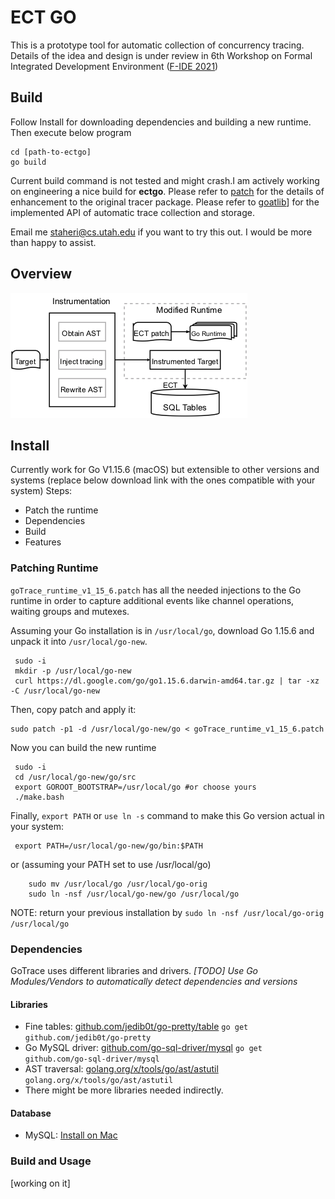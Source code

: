 # ECT GO
This is a prototype tool for automatic collection of concurrency tracing.
Details of the idea and design is under review in 6th Workshop on Formal Integrated Development Environment ([F-IDE 2021](https://cister-labs.pt/f-ide2021/))

## Build
Follow Install for downloading dependencies and building a new runtime. Then execute below program
```
cd [path-to-ectgo]
go build
```
Current build command is not tested and might crash.I am actively working on engineering a nice build for **ectgo**. Please refer to [patch](https://github.com/staheri/ectgo/ectgo_runtime_v1_15_6.patch) for the details of enhancement to the original tracer package.
Please refer to [goatlib](https://github.com/staheri/goatlib)] for the implemented API of automatic trace collection and storage.

Email me [staheri@cs.utah.edu](MAILTO:staheri@cs.utah.edu) if you want to try this out. I would be more than happy to assist.


## Overview
![Overview](overview.png)


## Install
Currently work for Go V1.15.6 (macOS) but extensible to other versions and systems (replace below download link with the ones compatible with your system)
Steps:
- Patch the runtime
- Dependencies
- Build
- Features

### Patching Runtime
`goTrace_runtime_v1_15_6.patch` has all the needed injections to the Go runtime in order to capture additional events like channel operations, waiting groups and mutexes.

Assuming your Go installation is in `/usr/local/go`, download Go 1.15.6 and unpack it into `/usr/local/go-new`.
```
 sudo -i
 mkdir -p /usr/local/go-new
 curl https://dl.google.com/go/go1.15.6.darwin-amd64.tar.gz | tar -xz -C /usr/local/go-new
 ```

Then, copy patch and apply it:
```
sudo patch -p1 -d /usr/local/go-new/go < goTrace_runtime_v1_15_6.patch
```

Now you can build the new runtime
```
 sudo -i
 cd /usr/local/go-new/go/src
 export GOROOT_BOOTSTRAP=/usr/local/go #or choose yours
 ./make.bash
 ```

Finally, `export PATH` or `use ln -s` command to make this Go version actual in your system:
```
 export PATH=/usr/local/go-new/go/bin:$PATH
 ```
or (assuming your PATH set to use /usr/local/go)
```
	sudo mv /usr/local/go /usr/local/go-orig
	sudo ln -nsf /usr/local/go-new/go /usr/local/go
```
NOTE: return your previous installation by `sudo ln -nsf /usr/local/go-orig /usr/local/go`


### Dependencies
GoTrace uses different libraries and drivers. *[TODO] Use Go Modules/Vendors to automatically detect dependencies and versions*

#### Libraries

- Fine tables: [github.com/jedib0t/go-pretty/table](https://github.com/jedib0t/go-pretty)
  `go get github.com/jedib0t/go-pretty`
- Go MySQL driver: [github.com/go-sql-driver/mysql](https://github.com/go-sql-driver/mysql)
  `go get github.com/go-sql-driver/mysql`
- AST traversal: [golang.org/x/tools/go/ast/astutil](https://golang.org/x/tools/go/ast/astutil)
  `golang.org/x/tools/go/ast/astutil`
- There might be more libraries needed indirectly.

#### Database

- MySQL: [Install on Mac](https://dev.mysql.com/doc/mysql-osx-excerpt/5.7/en/osx-installation-pkg.html)

### Build and Usage
[working on it]

